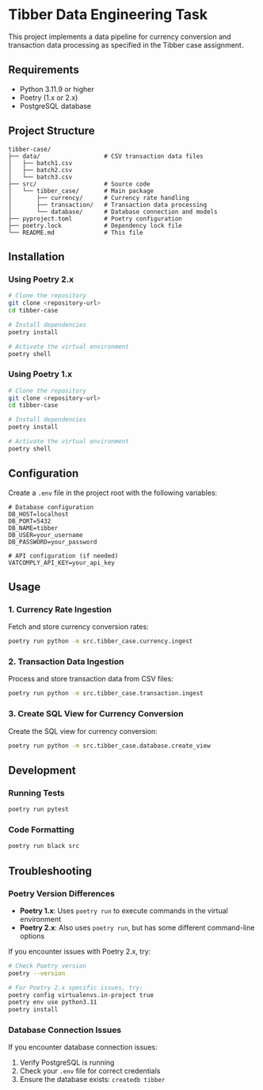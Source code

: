 # Tibber Data Engineering Task

This project implements a data pipeline for currency conversion and transaction data processing as specified in the Tibber case assignment.

## Requirements

- Python 3.11.9 or higher
- Poetry (1.x or 2.x)
- PostgreSQL database

## Project Structure

```
tibber-case/
├── data/                  # CSV transaction data files
│   ├── batch1.csv
│   ├── batch2.csv
│   └── batch3.csv
├── src/                   # Source code
│   └── tibber_case/       # Main package
│       ├── currency/      # Currency rate handling
│       ├── transaction/   # Transaction data processing
│       └── database/      # Database connection and models
├── pyproject.toml         # Poetry configuration
├── poetry.lock            # Dependency lock file
└── README.md              # This file
```

## Installation

### Using Poetry 2.x

```bash
# Clone the repository
git clone <repository-url>
cd tibber-case

# Install dependencies
poetry install

# Activate the virtual environment
poetry shell
```

### Using Poetry 1.x

```bash
# Clone the repository
git clone <repository-url>
cd tibber-case

# Install dependencies
poetry install

# Activate the virtual environment
poetry shell
```

## Configuration

Create a `.env` file in the project root with the following variables:

```
# Database configuration
DB_HOST=localhost
DB_PORT=5432
DB_NAME=tibber
DB_USER=your_username
DB_PASSWORD=your_password

# API configuration (if needed)
VATCOMPLY_API_KEY=your_api_key
```

## Usage

### 1. Currency Rate Ingestion

Fetch and store currency conversion rates:

```bash
poetry run python -m src.tibber_case.currency.ingest
```

### 2. Transaction Data Ingestion

Process and store transaction data from CSV files:

```bash
poetry run python -m src.tibber_case.transaction.ingest
```

### 3. Create SQL View for Currency Conversion

Create the SQL view for currency conversion:

```bash
poetry run python -m src.tibber_case.database.create_view
```

## Development

### Running Tests

```bash
poetry run pytest
```

### Code Formatting

```bash
poetry run black src
```

## Troubleshooting

### Poetry Version Differences

- **Poetry 1.x**: Uses `poetry run` to execute commands in the virtual environment
- **Poetry 2.x**: Also uses `poetry run`, but has some different command-line options

If you encounter issues with Poetry 2.x, try:

```bash
# Check Poetry version
poetry --version

# For Poetry 2.x specific issues, try:
poetry config virtualenvs.in-project true
poetry env use python3.11
poetry install
```

### Database Connection Issues

If you encounter database connection issues:
1. Verify PostgreSQL is running
2. Check your `.env` file for correct credentials
3. Ensure the database exists: `createdb tibber`
